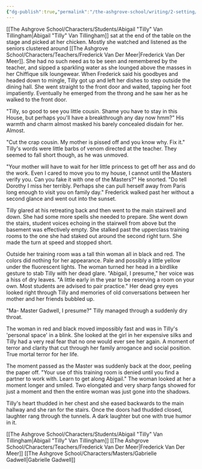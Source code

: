 ```yaml
---
{"dg-publish":true,"permalink":"/the-ashgrove-school/writing/2-setting/1-06-taking-full-advantage/"}
---
```


[[The Ashgrove School/Characters/Students/Abigail "Tilly" Van Tillingham\|Abigail "Tilly" Van Tillingham]] sat at the end of the table on the stage and picked at her chicken. Mostly she watched and listened as the seniors clustered around [[The Ashgrove School/Characters/Teachers/Frederick Van Der Meer\|Frederick Van Der Meer]]. She had no such need as to be seen and remembered by the teacher, and sipped a sparkling water as she lounged above the masses in her Chiffique silk loungewear. When Frederick said his goodbyes and headed down to mingle, Tilly got up and left her dishes to step outside the dining hall. She went straight to the front door and waited, tapping her foot impatiently. Eventually he emerged from the throng and he saw her as he walked to the front door.

"Tilly, so good to see you little cousin. Shame you have to stay in this House, but perhaps you'll have a breakthrough any day now hmm?" His warmth and charm almost masked his barely concealed disdain for her. Almost.

"Cut the crap cousin. My mother is pissed off and you know why. Fix it." Tilly's words were little barbs of venom directed at the teacher. They seemed to fall short though, as he was unmoved.

"Your mother will have to wait for her little princess to get off her ass and do the work. Even I cared to move you to my house, I cannot until the Masters verify you. Can you fake it with one of the Masters?" He snorted. "Do tell Dorothy I miss her terribly. Perhaps she can pull herself away from Paris long enough to visit you on family day." Frederick walked past her without a second glance and went out into the sunset. 

Tilly glared at his retreating back and then went to the main stairwell and down. She had some more spells she needed to prepare. She went down the stairs, student voices echoing in the stairwell from above but the basement was effectively empty. She stalked past the upperclass training rooms to the one she had staked out around the second right turn. She made the turn at speed and stopped short. 

Outside her training room was a tall thin woman all in black and red. The colors did nothing for her appearance. Pale and possibly a little yellow under the fluorescent lights. The woman turned her head in a birdlike gesture to stab Tilly with her dead glare. "Abigail, I presume," her voice was a hiss of dry leaves. "A little early in the year to be reserving a room on your own. Most students are advised to pair practice." Her dead grey eyes looked right through Tilly and memories of old conversations between her mother and her friends bubbled up. 

"Ma- Master Gadwell, I presume?" Tilly managed through a suddenly dry throat. 

The woman in red and black moved impossibly fast and was in Tilly's 'personal space' in a blink. She looked at the girl in her expensive silks and Tilly had a very real fear that no one would ever see her again. A moment of terror and clarity that cut through her family arrogance and social position. True mortal terror for her life. 

The moment passed as the Master was suddenly back at the door, peeling the paper off. "Your use of this training room is denied until you find a partner to work with. Learn to get along Abigail." The woman looked at her a moment longer and smiled. Two elongated and very sharp fangs showed for just a moment and then the entire woman was just gone into the shadows. 

Tilly's heart thudded in her chest and she eased backwards to the main hallway and she ran for the stairs. Once the doors had thudded closed, laughter rang through the tunnels. A dark laughter but one with true humor in it.

[[The Ashgrove School/Characters/Students/Abigail "Tilly" Van Tillingham\|Abigail "Tilly" Van Tillingham]]
[[The Ashgrove School/Characters/Teachers/Frederick Van Der Meer\|Frederick Van Der Meer]]
[[The Ashgrove School/Characters/Masters/Gabrielle Gadwell\|Gabrielle Gadwell]]
